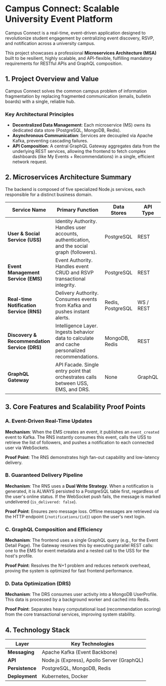 # Campus Connect: Scalable University Event Platform

Campus Connect is a real-time, event-driven application designed to revolutionize student engagement by centralizing event discovery, RSVP, and notification across a university campus.

This project showcases a professional **Microservices Architecture (MSA)** built to be resilient, highly scalable, and API-flexible, fulfilling mandatory requirements for RESTful APIs and GraphQL composition.

## 1. Project Overview and Value

Campus Connect solves the common campus problem of information fragmentation by replacing fragmented communication (emails, bulletin boards) with a single, reliable hub.

### Key Architectural Principles

- **Decentralized Data Management**: Each microservice (MS) owns its dedicated data store (PostgreSQL, MongoDB, Redis).
- **Asynchronous Communication**: Services are decoupled via Apache Kafka, preventing cascading failures.
- **API Composition**: A central GraphQL Gateway aggregates data from the underlying REST services, allowing the frontend to fetch complex dashboards (like My Events + Recommendations) in a single, efficient network request.

## 2. Microservices Architecture Summary

The backend is composed of five specialized Node.js services, each responsible for a distinct business domain.

| Service Name | Primary Function | Data Stores | API Type |
|--------------|------------------|-------------|----------|
| **User & Social Service (USS)** | Identity Authority. Handles user accounts, authentication, and the social graph (followers). | PostgreSQL | REST |
| **Event Management Service (EMS)** | Event Authority. Handles event CRUD and RSVP transactional integrity. | PostgreSQL | REST |
| **Real-time Notification Service (RNS)** | Delivery Authority. Consumes events from Kafka and pushes instant alerts. | Redis, PostgreSQL | WS / REST |
| **Discovery & Recommendation Service (DRS)** | Intelligence Layer. Ingests behavior data to calculate and cache personalized recommendations. | MongoDB, Redis | REST |
| **GraphQL Gateway** | API Facade. Single entry point that orchestrates calls between USS, EMS, and DRS. | None | GraphQL |

## 3. Core Features and Scalability Proof Points

### A. Event-Driven Real-Time Updates

**Mechanism**: When the EMS creates an event, it publishes an `event_created` event to Kafka. The RNS instantly consumes this event, calls the USS to retrieve the list of followers, and pushes a notification to each connected user via WebSockets.

**Proof Point**: The RNS demonstrates high fan-out capability and low-latency delivery.

### B. Guaranteed Delivery Pipeline

**Mechanism**: The RNS uses a **Dual Write Strategy**. When a notification is generated, it is ALWAYS persisted to a PostgreSQL table first, regardless of the user's online status. If the WebSocket push fails, the message is marked undelivered (`is_delivered: false`).

**Proof Point**: Ensures zero message loss. Offline messages are retrieved via the HTTP endpoint (`/notifications/{id}`) upon the user's next login.

### C. GraphQL Composition and Efficiency

**Mechanism**: The frontend uses a single GraphQL query (e.g., for the Event Detail Page). The Gateway resolves this by executing parallel REST calls: one to the EMS for event metadata and a nested call to the USS for the host's profile.

**Proof Point**: Resolves the N+1 problem and reduces network overhead, proving the system is optimized for fast frontend performance.

### D. Data Optimization (DRS)

**Mechanism**: The DRS consumes user activity into a MongoDB UserProfile. This data is processed by a background worker and cached into Redis.

**Proof Point**: Separates heavy computational load (recommendation scoring) from the core transactional services, improving system stability.

## 4. Technology Stack

| Layer | Key Technologies |
|-------|------------------|
| **Messaging** | Apache Kafka (Event Backbone) |
| **API** | Node.js (Express), Apollo Server (GraphQL) |
| **Persistence** | PostgreSQL, MongoDB, Redis |
| **Deployment** | Kubernetes, Docker |



<!-- 
## 🚀 Local Deployment and Testing

The project is deployed using **Kubernetes (K8s)** and **Docker**. For local development, network tunneling is required to connect the frontend to the backend services running in the cluster.

### Key Internal Dependencies and Ports

| Component | Port | Local Tunnel Command |
|-----------|------|---------------------|
| **PostgreSQL (EMS/USS)** | 5432 | `kubectl port-forward svc/<db-service> 5432:5432 -n campus-connect` |
| **Redis Cache** | 6379 | `kubectl port-forward svc/redis-cache 6379:6379 -n campus-connect` |
| **Kafka Cluster** | 9092/9094 | `kubectl port-forward svc/campus-kafka-cluster-kafka-bootstrap 9094:9092 -n kafka` |

## 🛠️ Prerequisites

- Node.js 16+
- Docker Desktop
- Kubernetes (kubectl)
- Apache Kafka

## 📦 Installation

1. Clone the repository:
```bash
git clone https://github.com/your-username/campus-connect.git
cd campus-connect
```

2. Set up Kubernetes cluster and deploy services:
```bash
kubectl apply -f y/
```

3. Start port forwarding for development:
```bash
# Terminal 1 - PostgreSQL
kubectl port-forward svc/postgres-service 5432:5432 -n campus-connect

# Terminal 2 - Redis
kubectl port-forward svc/redis-cache 6379:6379 -n campus-connect

# Terminal 3 - Kafka
kubectl port-forward svc/campus-kafka-cluster-kafka-bootstrap 9094:9092 -n kafka
```

## 🔌 API Endpoints

### GraphQL Gateway
- **URL**: `http://localhost:4000/graphql`
- **GraphQL Playground**: Available in development mode

### REST Services
- **User & Social Service**: `http://localhost:3000`
- **Event Management Service**: `http://localhost:3001`
- **Real-time Notification Service**: `http://localhost:3002`
- **Discovery & Recommendation Service**: `http://localhost:3003`


## 📄 License

This project is licensed under the MIT License - see the [LICENSE](LICENSE) file for details.

## 👥 Team

**Team 2 - APIBP 2024**

### Authors
- **Preeti Kumari**
- **Vipul Gaikwad** 
- **Anoop Pande**

---

**Note**: This is an academic project demonstrating microservices architecture patterns and event-driven design principles. -->
